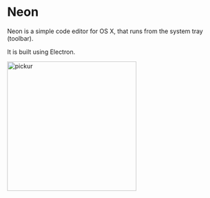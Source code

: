 # Neon
Neon is a simple code editor for OS X, that runs from the system tray (toolbar).

It is built using Electron.

<img src="http://i.imgur.com/5HPdhF0.jpg" alt="pickur" width="300">
